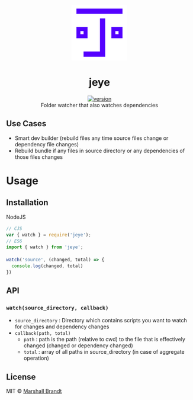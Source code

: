 <div align="center">
  <img src="https://github.com/marshallcb/jeye/raw/master/jeye.png" alt="jeye" width="150" />
</div>

<h1 align="center">jeye</h1>
<div align="center">
  <a href="https://npmjs.org/package/jeye">
    <img src="https://badgen.now.sh/npm/v/jeye" alt="version" />
  </a>
</div>

<div align="center">Folder watcher that also watches dependencies</div>

## Use Cases
- Smart dev builder (rebuild files any time source files change or dependency file changes)
- Rebuild bundle if any files in source directory or any dependencies of those files changes

# Usage

## Installation

NodeJS
```js
// CJS
var { watch } = require('jeye');
// ES6
import { watch } from 'jeye';

watch('source', (changed, total) => {
  console.log(changed, total)
})
```

## API

### `watch(source_directory, callback)`

- `source_directory` : Directory which contains scripts you want to watch for changes and dependency changes
- `callback(path, total)`
  - `path` : path is the path (relative to cwd) to the file that is effectively changed (changed or dependency changed)
  - `total` : array of all paths in source_directory (in case of aggregate operation)

## License

MIT © [Marshall Brandt](https://m4r.sh)

